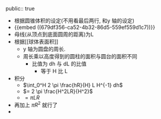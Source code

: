 public:: true

- 根据圆锥体积的设定(不用看最后两行, 和y 轴的设定)
- {{embed ((679df356-ca52-4b32-86d5-559ef559d1c7))}}
- 母线(从顶点到底面圆周的距离)为L
- 根据[[球体表面积]]
	- y 轴为圆盘的周长.
	- 周长乘以高度得到的圆柱的面积与圆台的面积不同
		- 比值为 dh 与 dL 的比值
			- 等于 H 比 L
- 积分
	- $\int_0^H 2 \pi \frac{hR}{H} L H^{-1} dh$
	- $= 2 \pi \frac{H^2LR}{H^2}$
	- $= \pi L R$
- 再加上 $\pi R^2$ 就行了
-